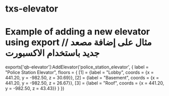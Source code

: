 # txs-elevator

# Example of adding a new elevator using export // مثال على إضافة مصعد جديد باستخدام الاكسبورت
exports['qb-elevator']:AddElevator('police_station_elevator', {
    label = "Police Station Elevator",
    floors = {
        [1] = {label = "Lobby", coords = {x = 441.20, y = -982.50, z = 30.69}},
        [2] = {label = "Basement", coords = {x = 441.20, y = -982.50, z = 26.67}},
        [3] = {label = "Roof", coords = {x = 441.20, y = -982.50, z = 43.43}}
    }
})
